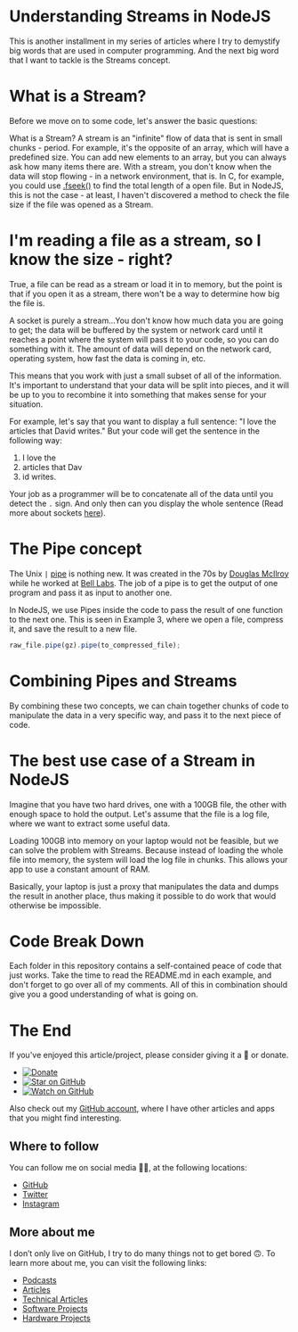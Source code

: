 # Understanding Streams in NodeJS

This is another installment in my series of articles where I try to demystify big words that are used in computer programming. And the next big word that I want to tackle is the Streams concept.

# What is a Stream?

Before we move on to some code, let's answer the basic questions:

What is a Stream? 
A stream is an "infinite" flow of data that is sent in small chunks - period. For example, it's the opposite of an array, which will have a predefined size. You can add new elements to an array, but you can always ask how many items there are. With a stream, you don't know when the data will stop flowing - in a network environment, that is. In C, for example, you could use [.fseek()](https://www.tutorialspoint.com/c_standard_library/c_function_fseek.htm) to find the total length of a open file. But in NodeJS, this is not the case - at least, I haven't discovered a method to check the file size if the file was opened as a Stream.

# I'm reading a file as a stream, so I know the size - right?

True, a file can be read as a stream or load it in to memory, but the point is that if you open it as a stream, there won't be a way to determine how big the file is.

A socket is purely a stream...You don't know how much data you are going to get; the data will be buffered by the system or network card until it reaches a point where the system will pass it to your code, so you can do something with it. The amount of data will depend on the network card, operating system, how fast the data is coming in, etc.

This means that you work with just a small subset of all of the information. It's important to understand that your data will be split into pieces, and it will be up to you to recombine it into something that makes sense for your situation.

For example, let's say that you want to display a full sentence: "I love the articles that David writes." But your code will get the sentence in the following way:

1.	I love the
2.	articles that Dav
3.	id writes.

Your job as a programmer will be to concatenate all of the data until you detect the `.` sign. And only then can you display the whole sentence (Read more about sockets [here](https://github.com/davidgatti/IoT-Raw-Sockets-Examples)).

# The Pipe concept

The Unix `|` [pipe](https://en.wikipedia.org/wiki/Pipeline_(Unix)) is nothing new. It was created in the 70s by [Douglas McIlroy](https://en.wikipedia.org/wiki/Douglas_McIlroy) while he worked at [Bell Labs](https://en.wikipedia.org/wiki/Bell_Labs). The job of a pipe is to get the output of one program and pass it as input to another one.

In NodeJS, we use Pipes inside the code to pass the result of one function to the next one. This is seen in Example 3, where we open a file, compress it, and save the result to a new file.

```javascript
raw_file.pipe(gz).pipe(to_compressed_file);
```

# Combining Pipes and Streams

By combining these two concepts, we can chain together chunks of code to manipulate the data in a very specific way, and pass it to the next piece of code.

# The best use case of a Stream in NodeJS

Imagine that you have two hard drives, one with a 100GB file, the other with enough space to hold the output. Let's assume that the file is a log file, where we want to extract some useful data.

Loading 100GB into memory on your laptop would not be feasible, but we can solve the problem with Streams. Because instead of loading the whole file into memory, the system will load the log file in chunks. This allows your app to use a constant amount of RAM.

Basically, your laptop is just a proxy that manipulates the data and dumps the result in another place, thus making it possible to do work that would otherwise be impossible.

# Code Break Down

Each folder in this repository contains a self-contained peace of code that just works. Take the time to read the README.md in each example, and don't forget to go over all of my comments. All of this in combination should give you a good understanding of what is going on.

# The End

If you've enjoyed this article/project, please consider giving it a 🌟 or donate.

- [![Donate](https://img.shields.io/badge/Donate-PayPal-green.svg)](https://www.paypal.me/gattidavid/25)
- [![Star on GitHub](https://img.shields.io/github/stars/davidgatti/How-to-Understand-Streams-in-NodeJS.svg?style=social)](https://github.com/davidgatti/How-to-Stream-Movies-using-NodeJS/stargazers)
- [![Watch on GitHub](https://img.shields.io/github/watchers/davidgatti/How-to-Understand-Streams-in-NodeJS.svg?style=social)](https://github.com/davidgatti/How-to-Stream-Movies-using-NodeJS/watchers)

Also check out my [GitHub account](https://github.com/davidgatti), where I have other articles and apps that you might find interesting.

## Where to follow

You can follow me on social media 🐙😇, at the following locations:

- [GitHub](https://github.com/davidgatti)
- [Twitter](https://twitter.com/dawidgatti)
- [Instagram](https://www.instagram.com/gattidavid/)

## More about me

I don’t only live on GitHub, I try to do many things not to get bored 🙃. To learn more about me, you can visit the following links:

- [Podcasts](http://david.gatti.pl/podcasts)
- [Articles](http://david.gatti.pl/articles)
- [Technical Articles](http://david.gatti.pl/technical_articles)
- [Software Projects](http://david.gatti.pl/software_projects)
- [Hardware Projects](http://david.gatti.pl/hardware_projects)


